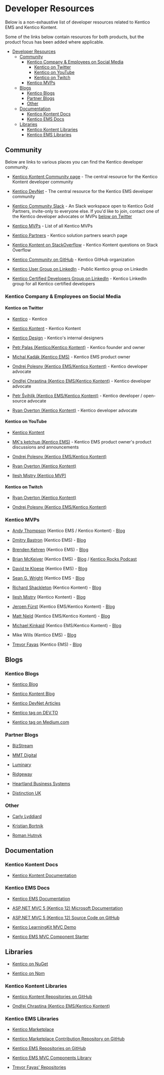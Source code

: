 # Developer Resources

Below is a non-exhaustive list of developer resources related to Kentico EMS and Kentico Kontent.

Some of the links below contain resources for both products, but the product focus has been added where applicable.

<!-- TOC -->

- [Developer Resources](#developer-resources)
    - [Community](#community)
        - [Kentico Company & Employees on Social Media](#kentico-company--employees-on-social-media)
            - [Kentico on Twitter](#kentico-on-twitter)
            - [Kentico on YouTube](#kentico-on-youtube)
            - [Kentico on Twitch](#kentico-on-twitch)
        - [Kentico MVPs](#kentico-mvps)
    - [Blogs](#blogs)
        - [Kentico Blogs](#kentico-blogs)
        - [Partner Blogs](#partner-blogs)
        - [Other](#other)
    - [Documentation](#documentation)
        - [Kentico Kontent Docs](#kentico-kontent-docs)
        - [Kentico EMS Docs](#kentico-ems-docs)
    - [Libraries](#libraries)
        - [Kentico Kontent Libraries](#kentico-kontent-libraries)
        - [Kentico EMS Libraries](#kentico-ems-libraries)

<!-- /TOC -->

## Community

Below are links to various places you can find the Kentico developer community.

- [Kentico Kontent Community page](https://kontent.ai/community) - The central resource for the Kentico Kontent developer community

- [Kentico DevNet](https://devnet.kentico.com/) - The central resource for the Kentico EMS developer community

- [Kentico Community Slack](https://kentico-community.slack.com/) - An Slack workspace open to Kentico Gold Partners, invite-only to everyone else. If you'd like to join, contact one of the Kentico developer advocates or MVPs [below on Twitter](####-kentico-on-Twitter)

- [Kentico MVPs](https://www.kentico.com/company/mvp) - List of all Kentico MVPs

- [Kentico Partners](https://www.kentico.com/partners/solution-partners) - Kentico solution partners search page

- [Kentico Kontent on StackOverflow](https://stackoverflow.com/tags/kentico-kontent) - Kentico Kontent questions on Stack Overflow

- [Kentico Community on GitHub](https://kentico.github.io/join/) - Kentico GitHub organization

- [Kentico User Group on LinkedIn](https://www.linkedin.com/groups/970177/) - Public Kentico group on LinkedIn

- [Kentico Certified Developers Group on LinkedIn](https://www.linkedin.com/groups/3172023/) - Kentico LinkedIn group for all Kentico certified developers

### Kentico Company & Employees on Social Media

#### Kentico on Twitter

- [Kentico](https://twitter.com/Kentico) - Kentico

- [Kentico Kontent](https://twitter.com/KenticoKontent) - Kentico Kontent

- [Kentico Design](https://twitter.com/KenticoDesign) - Kentico's internal designers

- [Petr Palas (Kentico/Kentico Kontent)](https://twitter.com/PetrPalas) - Kentico founder and owner

- [Michal Kadák (Kentico EMS)](https://twitter.com/MichalKadak) - Kentico EMS product owner

- [Ondrej Polesny (Kentico EMS/Kentico Kontent)](https://twitter.com/ondrabus) - Kentico developer advocate

- [Ondřej Chrastina (Kentico EMS/Kentico Kontent)](https://twitter.com/ChrastinaOndrej) - Kentico developer advocate

- [Petr Švihlík (Kentico EMS/Kentico Kontent)](https://twitter.com/PetrSvihlik) - Kentico developer / open-source advocate

- [Ryan Overton (Kentico Kontent)](https://twitter.com/ryano9791) - Kentico developer advocate

#### Kentico on YouTube

- [Kentico Kontent](https://www.youtube.com/channel/UCpaSGln6ywwyEr4z9_8-YAg/videos)

- [MK's ketchup (Kentico EMS)](https://www.youtube.com/channel/UC_CnV72OeDm-ukP3XSIzZ-g) - Kentico EMS product owner's product discussions and announcements

- [Ondrej Polesny (Kentico EMS/Kentico Kontent)](https://www.youtube.com/channel/UCZ3y6e-1BN5XoKzlQxOocHg/videos?view_as=subscriber)

- [Ryan Overton (Kentico Kontent)](https://www.youtube.com/channel/UCp7TjW2p43aNzkMEBYJ8inw)

- [Ilesh Mistry (Kentico MVP)](https://www.youtube.com/channel/UCJw61xmGGyVKskziXegliIw)

#### Kentico on Twitch

- [Ryan Overton (Kentico Kontent)](https://www.twitch.tv/developersgarage)

- [Ondrej Polesny (Kentico EMS/Kentico Kontent)](twitch.tv/ondrabus)

### Kentico MVPs

- [Andy Thompson](https://twitter.com/andythompy) (Kentico EMS / Kentico Kontent) - [Blog](https://www.luminary.com/andy)

- [Dmitry Bastron](https://twitter.com/Diger_74) (Kentico EMS) - [Blog](https://diger74.net/)

- [Brenden Kehren](https://twitter.com/bkehren) (Kentico EMS) - [Blog](https://www.kehrendev.com/blog/brenden-kehren)

- [Brian McKeiver](https://twitter.com/mcbeev) (Kentico EMS) - [Blog](https://www.mcbeev.com/) / [Kentico Rocks Podcast](https://www.mcbeev.com/?tagname=Kentico+Rocks)

- [David te Kloese](https://twitter.com/David_TK) (Kentico EMS) - [Blog](https://devdavid.nl/)

- [Sean G. Wright](https://twitter.com/seangwright) (Kentico EMS - [Blog](https://dev.to/seangwright)

- [Richard Shackleton](https://twitter.com/shackleberry112) (Kentico Kontent) - [Blog](https://rshackleton.co.uk/articles)

- [Ilesh Mistry](https://twitter.com/ileshmistry) (Kentico Kontent) - [Blog](https://www.ileshmistry.com/posts/)

- [Jeroen Fürst](https://twitter.com/jeroenfurst) (Kentico EMS/Kentico Kontent) - [Blog](https://blogs.jeroenfurst.nl/)

- [Matt Nield](https://twitter.com/mnield) (Kentico EMS/Kentico Kontent) - [Blog](https://www.mattnield.co.uk/blog/)

- [Michael Kinkaid](https://twitter.com/MeAndMyRobot) (Kentico EMS/Kentico Kontent) - [Blog](https://www.ecentricarts.com/blog/)

- Mike Wills (Kentico EMS) - [Blog](https://bluemodus.com/articles/colleague/mike-wills)

- [Trevor Fayas](https://twitter.com/DevTrev_Kentico) (Kentico EMS) - [Blog](<http://www.devtrev.com/Trev-Tips-(Blog)>)

## Blogs

### Kentico Blogs

- [Kentico Blog](https://www.kentico.com/blog)

- [Kentico Kontent Blog](https://kontent.ai/blog)

- [Kentico DevNet Articles](https://devnet.kentico.com/articles)

- [Kentico tag on DEV.TO](https://dev.to/tag/kentico)

- [Kentico tag on Medium.com](https://medium.com/tag/kentico/archive)

### Partner Blogs

- [BizStream](https://www.bizstream.com/blog/kentico)

- [MMT Digital](https://www.mmtdigital.co.uk/thinking?cat=Technology)

- [Luminary](https://www.luminary.com/blog?tags=Kentico+Kentico%20Cloud+Kentico%20Kontent)

- [Ridgeway](https://www.ridgeway.com/blog/web-development)

- [Heartland Business Systems](https://www.hbs.net/blog?tagname=Kentico)

- [Distinction UK](https://medium.com/distinctionuk)

### Other

- [Carly Lyddiard](https://carly.io/category/kentico/)

- [Kristian Bortnik](https://www.kenticotricks.com/)

- [Roman Hutnyk](https://bitsorchestra.com/Idea)

## Documentation

### Kentico Kontent Docs

- [Kentico Kontent Documentation](https://docs.kontent.ai/)

### Kentico EMS Docs

- [Kentico EMS Documentation](https://devnet.kentico.com/documentation/)

- [ASP.NET MVC 5 (Kentico 12) Microsoft Documentation](https://docs.microsoft.com/en-us/aspnet/mvc/overview/getting-started/introduction/getting-started)

- [ASP.NET MVC 5 (Kentico 12) Source Code on GitHub](https://github.com/aspnet/AspNetWebStack)

- [Kentico LearningKit MVC Demo](https://github.com/KenticoInternal/LearningKit-Mvc)

- [Kentico EMS MVC Component Starter](https://github.com/Kentico/ems-mvc-component-starter)

## Libraries

- [Kentico on NuGet](https://www.nuget.org/packages?q=kentico)

- [Kentico on Npm](https://www.npmjs.com/search?q=kentico)

### Kentico Kontent Libraries

- [Kentico Kontent Repositories on GitHub](https://github.com/Kentico?utf8=%E2%9C%93&q=kontent&type=&language=)

- [Ondřej Chrastina (Kentico EMS/Kentico Kontent)](https://github.com/Simply007)

### Kentico EMS Libraries

- [Kentico Marketplace](https://devnet.kentico.com/marketplace)

- [Kentico Marketplace Contribution Repository on GitHub](https://github.com/Kentico/devnet.kentico.com)

- [Kentico EMS Repositories on GitHub](https://github.com/Kentico?utf8=%E2%9C%93&q=ems&type=&language=)

- [Kentico EMS MVC Components Library](https://github.com/Kentico/ems-mvc-components)

- [Trevor Fayas' Repositories](https://github.com/KenticoDevTrev/)

